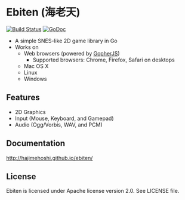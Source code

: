 # Ebiten (海老天)

[![Build Status](https://travis-ci.org/hajimehoshi/ebiten.svg?branch=master)](https://travis-ci.org/hajimehoshi/ebiten)
[![GoDoc](https://godoc.org/github.com/hajimehoshi/ebiten?status.svg)](http://godoc.org/github.com/hajimehoshi/ebiten)


* A simple SNES-like 2D game library in Go
* Works on
  * Web browsers (powered by [GopherJS](http://gopherjs.org/))
    * Supported browsers: Chrome, Firefox, Safari on desktops
  * Mac OS X
  * Linux
  * Windows

## Features

* 2D Graphics
* Input (Mouse, Keyboard, and Gamepad)
* Audio (Ogg/Vorbis, WAV, and PCM)

## Documentation

http://hajimehoshi.github.io/ebiten/

## License

Ebiten is licensed under Apache license version 2.0. See LICENSE file.
